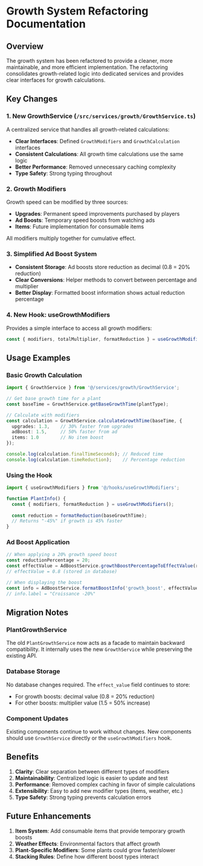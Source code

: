 # Growth System Refactoring Documentation

## Overview

The growth system has been refactored to provide a cleaner, more maintainable, and more efficient implementation. The refactoring consolidates growth-related logic into dedicated services and provides clear interfaces for growth calculations.

## Key Changes

### 1. New GrowthService (`/src/services/growth/GrowthService.ts`)

A centralized service that handles all growth-related calculations:

- **Clear Interfaces**: Defined `GrowthModifiers` and `GrowthCalculation` interfaces
- **Consistent Calculations**: All growth time calculations use the same logic
- **Better Performance**: Removed unnecessary caching complexity
- **Type Safety**: Strong typing throughout

### 2. Growth Modifiers

Growth speed can be modified by three sources:
- **Upgrades**: Permanent speed improvements purchased by players
- **Ad Boosts**: Temporary speed boosts from watching ads
- **Items**: Future implementation for consumable items

All modifiers multiply together for cumulative effect.

### 3. Simplified Ad Boost System

- **Consistent Storage**: Ad boosts store reduction as decimal (0.8 = 20% reduction)
- **Clear Conversions**: Helper methods to convert between percentage and multiplier
- **Better Display**: Formatted boost information shows actual reduction percentage

### 4. New Hook: useGrowthModifiers

Provides a simple interface to access all growth modifiers:
```typescript
const { modifiers, totalMultiplier, formatReduction } = useGrowthModifiers();
```

## Usage Examples

### Basic Growth Calculation
```typescript
import { GrowthService } from '@/services/growth/GrowthService';

// Get base growth time for a plant
const baseTime = GrowthService.getBaseGrowthTime(plantType);

// Calculate with modifiers
const calculation = GrowthService.calculateGrowthTime(baseTime, {
  upgrades: 1.3,    // 30% faster from upgrades
  adBoost: 1.5,     // 50% faster from ad
  items: 1.0        // No item boost
});

console.log(calculation.finalTimeSeconds); // Reduced time
console.log(calculation.timeReduction);    // Percentage reduction
```

### Using the Hook
```typescript
import { useGrowthModifiers } from '@/hooks/useGrowthModifiers';

function PlantInfo() {
  const { modifiers, formatReduction } = useGrowthModifiers();
  
  const reduction = formatReduction(baseGrowthTime);
  // Returns "-45%" if growth is 45% faster
}
```

### Ad Boost Application
```typescript
// When applying a 20% growth speed boost
const reductionPercentage = 20;
const effectValue = AdBoostService.growthBoostPercentageToEffectValue(reductionPercentage);
// effectValue = 0.8 (stored in database)

// When displaying the boost
const info = AdBoostService.formatBoostInfo('growth_boost', effectValue);
// info.label = "Croissance -20%"
```

## Migration Notes

### PlantGrowthService
The old `PlantGrowthService` now acts as a facade to maintain backward compatibility. It internally uses the new `GrowthService` while preserving the existing API.

### Database Storage
No database changes required. The `effect_value` field continues to store:
- For growth boosts: decimal value (0.8 = 20% reduction)
- For other boosts: multiplier value (1.5 = 50% increase)

### Component Updates
Existing components continue to work without changes. New components should use `GrowthService` directly or the `useGrowthModifiers` hook.

## Benefits

1. **Clarity**: Clear separation between different types of modifiers
2. **Maintainability**: Centralized logic is easier to update and test
3. **Performance**: Removed complex caching in favor of simple calculations
4. **Extensibility**: Easy to add new modifier types (items, weather, etc.)
5. **Type Safety**: Strong typing prevents calculation errors

## Future Enhancements

1. **Item System**: Add consumable items that provide temporary growth boosts
2. **Weather Effects**: Environmental factors that affect growth
3. **Plant-Specific Modifiers**: Some plants could grow faster/slower
4. **Stacking Rules**: Define how different boost types interact